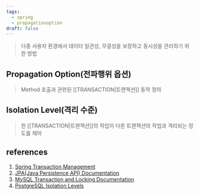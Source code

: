 ```yaml
---
tags:
  - spring
  - propagationoption
draft: false
---
```

> 다중 사용자 환경에서 데이터 일관성, 무결성을 보장하고 동시성을 관리하기 위한 방법

## Propagation Option(전파행위 옵션)
> Method 호출과 관련된 [[TRANSACTION|트랜젝션]] 동작 정의

## Isolation Level(격리 수준)
> 한 [[TRANSACTION|트랜젝션]]의 작업이 다른 트랜젝션의 작업과 격리되는 정도를 제어

## references
1. [Spring Transaction Management](https://docs.spring.io/spring-framework/reference/data-access/transaction/declarative.html)
2. [JPA(Java Persistence API) Documentation]()
3. [MySQL Transaction and Locking Documentation](https://dev.mysql.com/doc/refman/8.0/en/innodb-transaction-model.html)
4. [PostgreSQL Isolation Levels](https://www.postgresql.org/docs/current/transaction-iso.html)